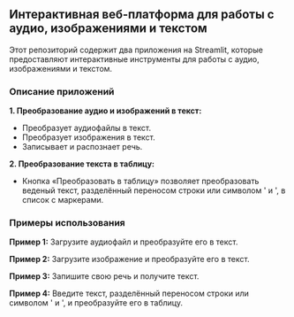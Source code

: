 ## Интерактивная веб-платформа для работы с аудио, изображениями и текстом

Этот репозиторий содержит два приложения на Streamlit, которые предоставляют интерактивные инструменты для работы с аудио, изображениями и текстом. 

### Описание приложений

**1. Преобразование аудио и изображений в текст:**

* Преобразует аудиофайлы в текст.
* Преобразует изображения в текст. 
* Записывает и распознает речь.

**2. Преобразование текста в таблицу:**

* Кнопка «Преобразовать в таблицу» позволяет преобразовать веденый текст, разделённый переносом строки или символом ' и ', в список с маркерами.


### Примеры использования

**Пример 1:** Загрузите аудиофайл и преобразуйте его в текст.

**Пример 2:** Загрузите изображение и преобразуйте его в текст.

**Пример 3:** Запишите свою речь и получите текст.

**Пример 4:** Введите текст, разделённый переносом строки или символом ' и ', и преобразуйте его в таблицу.
